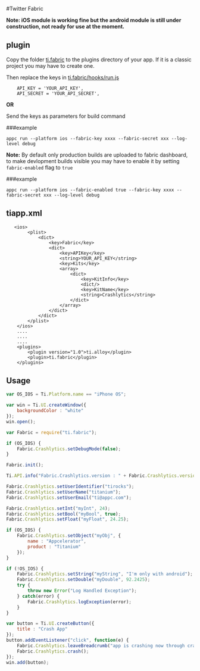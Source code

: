 #Twitter Fabric

<b>Note: iOS module is working fine but the android module is still under construction, not ready for use at the moment.</b>

plugin
------
Copy the folder [ti.fabric](./plugins/ti.fabric) to the plugins directory of your app. If it is a classic project you may have to create one. 

Then replace the keys in [ti.fabric/hooks/run.js](./plugins/ti.fabric/cli/hooks/run.js#L6)

```
    API_KEY = 'YOUR_API_KEY',
    API_SECRET = 'YOUR_API_SECRET', 
 ```
 
<b>OR</b>

Send the keys as parameters for build command

###example

```appc run --platform ios --fabric-key xxxx --fabric-secret xxx --log-level debug```

<b>Note:</b> By default only production builds are uploaded to fabric dashboard, to make devlopment builds visible you may have to enable it by setting `fabric-enabled` flag to `true`

###example

```appc run --platform ios --fabric-enabled true --fabric-key xxxx --fabric-secret xxx --log-level debug```

tiapp.xml
---------
```
   <ios>
        <plist>
            <dict>
                <key>Fabric</key>
                <dict>
                    <key>APIKey</key>
                    <string>YOUR_API_KEY</string>
                    <key>Kits</key>
                    <array>
                        <dict>
                            <key>KitInfo</key>
                            <dict/>
                            <key>KitName</key>
                            <string>Crashlytics</string>
                        </dict>
                    </array>
                </dict>
            </dict>
        </plist>
    </ios>
    ....
    ....
    ....
    <plugins>
        <plugin version="1.0">ti.alloy</plugin>
        <plugin>ti.fabric</plugin>
    </plugins>
```

## Usage

```javascript
var OS_IOS = Ti.Platform.name == "iPhone OS";

var win = Ti.UI.createWindow({
	backgroundColor : "white"
});
win.open();

var Fabric = require("ti.fabric");

if (OS_IOS) {
	Fabric.Crashlytics.setDebugMode(false);
}

Fabric.init();

Ti.API.info("Fabric.Crashlytics.version : " + Fabric.Crashlytics.version);

Fabric.Crashlytics.setUserIdentifier("tirocks");
Fabric.Crashlytics.setUserName("titanium");
Fabric.Crashlytics.setUserEmail("ti@appc.com");

Fabric.Crashlytics.setInt("myInt", 24);
Fabric.Crashlytics.setBool("myBool", true);
Fabric.Crashlytics.setFloat("myFloat", 24.25);

if (OS_IOS) {
	Fabric.Crashlytics.setObject("myObj", {
		name : "Appcelerator",
		product : "Titanium"
	});
}

if (!OS_IOS) {
	Fabric.Crashlytics.setString("myString", "I'm only with android");
	Fabric.Crashlytics.setDouble("myDouble", 92.2425);
	try {
		throw new Error("Log Handled Exception");
	} catch(error) {
		Fabric.Crashlytics.logException(error);
	}
}

var button = Ti.UI.createButton({
	title : "Crash App"
});
button.addEventListener("click", function(e) {
	Fabric.Crashlytics.leaveBreadcrumb("app is crashing now through crash method");
	Fabric.Crashlytics.crash();
});
win.add(button);
```
